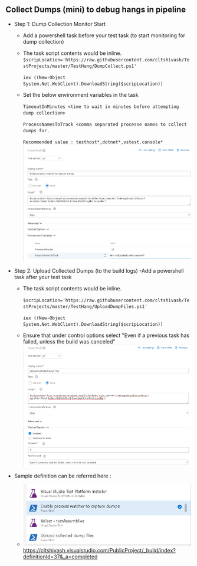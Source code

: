 ## Collect Dumps (mini) to debug hangs in pipeline
- Step 1: Dump Collection Monitor Start
     - Add a powershell task before your test task (to start monitoring for dump collection)
     -  The task script contents would be inline.
        `$scripLocation='https://raw.githubusercontent.com/cltshivash/TestProjects/master/TestHang/DumpCollect.ps1'`
        
        `iex ((New-Object System.Net.WebClient).DownloadString($scripLocation))`
       
   - Set the below environment variables in the task
   
      `TimeoutInMinutes <time to wait in minutes before attempting dump collection>`
      
      `ProcessNamesToTrack <comma separated processe names to collect dumps for.`
      
      `Recommended value : testhost*,dotnet*,vstest.console*`
      ![CollectDumps](https://raw.githubusercontent.com/cltshivash/TestProjects/master/TestHang/Images/CollectDumps.PNG)
- Step 2: Upload Collected Dumps (to the build logs)
    -Add a powershell task after your test task 
    -  The task script contents would be inline.
    
       `$scripLocation='https://raw.githubusercontent.com/cltshivash/TestProjects/master/TestHang/UploadDumpFiles.ps1'`
        
       `iex ((New-Object System.Net.WebClient).DownloadString($scripLocation))`
        
    - Ensure that under control options select "Even if a previous task has failed, unless the build was canceled"
    ![UploadDumps](https://raw.githubusercontent.com/cltshivash/TestProjects/master/TestHang/Images/UploadDumps.PNG)

- Sample definition can be referred here : 
     - ![TaskOrdering](https://raw.githubusercontent.com/cltshivash/TestProjects/master/TestHang/Images/TaskOrdering.PNG)
     https://cltshivash.visualstudio.com/PublicProject/_build/index?definitionId=37&_a=completed

